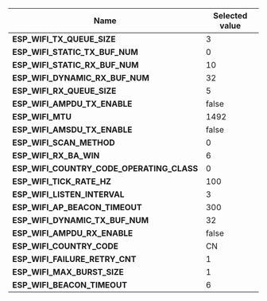 
| Name | Selected value |
|------|----------------|
|**ESP_WIFI_TX_QUEUE_SIZE**|3|
|**ESP_WIFI_STATIC_TX_BUF_NUM**|0|
|**ESP_WIFI_STATIC_RX_BUF_NUM**|10|
|**ESP_WIFI_DYNAMIC_RX_BUF_NUM**|32|
|**ESP_WIFI_RX_QUEUE_SIZE**|5|
|**ESP_WIFI_AMPDU_TX_ENABLE**|false|
|**ESP_WIFI_MTU**|1492|
|**ESP_WIFI_AMSDU_TX_ENABLE**|false|
|**ESP_WIFI_SCAN_METHOD**|0|
|**ESP_WIFI_RX_BA_WIN**|6|
|**ESP_WIFI_COUNTRY_CODE_OPERATING_CLASS**|0|
|**ESP_WIFI_TICK_RATE_HZ**|100|
|**ESP_WIFI_LISTEN_INTERVAL**|3|
|**ESP_WIFI_AP_BEACON_TIMEOUT**|300|
|**ESP_WIFI_DYNAMIC_TX_BUF_NUM**|32|
|**ESP_WIFI_AMPDU_RX_ENABLE**|false|
|**ESP_WIFI_COUNTRY_CODE**|CN|
|**ESP_WIFI_FAILURE_RETRY_CNT**|1|
|**ESP_WIFI_MAX_BURST_SIZE**|1|
|**ESP_WIFI_BEACON_TIMEOUT**|6|
